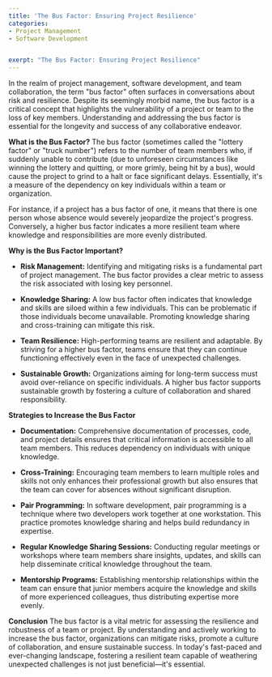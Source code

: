 ```yaml
---
title: 'The Bus Factor: Ensuring Project Resilience'
categories:
- Project Management
- Software Development


exerpt: "The Bus Factor: Ensuring Project Resilience"
---
```


In the realm of project management, software development, and team collaboration, the term "bus factor" often surfaces in conversations about risk and resilience. Despite its seemingly morbid name, the bus factor is a critical concept that highlights the vulnerability of a project or team to the loss of key members. Understanding and addressing the bus factor is essential for the longevity and success of any collaborative endeavor.

**What is the Bus Factor?**
The bus factor (sometimes called the "lottery factor" or "truck number") refers to the number of team members who, if suddenly unable to contribute (due to unforeseen circumstances like winning the lottery and quitting, or more grimly, being hit by a bus), would cause the project to grind to a halt or face significant delays. Essentially, it's a measure of the dependency on key individuals within a team or organization.

For instance, if a project has a bus factor of one, it means that there is one person whose absence would severely jeopardize the project's progress. Conversely, a higher bus factor indicates a more resilient team where knowledge and responsibilities are more evenly distributed.

**Why is the Bus Factor Important?**
- **Risk Management:** Identifying and mitigating risks is a fundamental part of project management. The bus factor provides a clear metric to assess the risk associated with losing key personnel.

- **Knowledge Sharing:** A low bus factor often indicates that knowledge and skills are siloed within a few individuals. This can be problematic if those individuals become unavailable. Promoting knowledge sharing and cross-training can mitigate this risk.

- **Team Resilience:** High-performing teams are resilient and adaptable. By striving for a higher bus factor, teams ensure that they can continue functioning effectively even in the face of unexpected challenges.

- **Sustainable Growth:** Organizations aiming for long-term success must avoid over-reliance on specific individuals. A higher bus factor supports sustainable growth by fostering a culture of collaboration and shared responsibility.

**Strategies to Increase the Bus Factor**
- **Documentation:** Comprehensive documentation of processes, code, and project details ensures that critical information is accessible to all team members. This reduces dependency on individuals with unique knowledge.

- **Cross-Training:** Encouraging team members to learn multiple roles and skills not only enhances their professional growth but also ensures that the team can cover for absences without significant disruption.

- **Pair Programming:** In software development, pair programming is a technique where two developers work together at one workstation. This practice promotes knowledge sharing and helps build redundancy in expertise.

- **Regular Knowledge Sharing Sessions:** Conducting regular meetings or workshops where team members share insights, updates, and skills can help disseminate critical knowledge throughout the team.

- **Mentorship Programs:** Establishing mentorship relationships within the team can ensure that junior members acquire the knowledge and skills of more experienced colleagues, thus distributing expertise more evenly.

**Conclusion**
The bus factor is a vital metric for assessing the resilience and robustness of a team or project. By understanding and actively working to increase the bus factor, organizations can mitigate risks, promote a culture of collaboration, and ensure sustainable success. In today's fast-paced and ever-changing landscape, fostering a resilient team capable of weathering unexpected challenges is not just beneficial—it's essential.